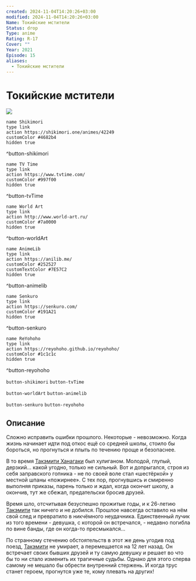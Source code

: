 ```yaml
---
created: 2024-11-04T14:20:26+03:00
modified: 2024-11-04T14:20:26+03:00
Name: Токийские мстители
Status: drop
Type: anime
Rating: R-17
Cover: ""
Year: 2021
Episode: 15
aliases:
  - Токийские мстители
---
```


# Токийские мстители

![](https://nyaa.shikimori.one/uploads/poster/animes/42249/6754c20060bd5d0581974d0bd769db81.jpeg)

```button
name Shikimori
type link
action https://shikimori.one/animes/42249
customColor #4682b4
hidden true
```
^button-shikimori

```button
name TV Time
type link
action https://www.tvtime.com/
customColor #997f00
hidden true
```
^button-tvTime

```button
name World Art
type link
action http://www.world-art.ru/
customColor #7a0000
hidden true
```
^button-worldArt

```button
name AnimeLib
type link
action https://anilib.me/
customColor #252527
customTextColor #7E57C2
hidden true
```
^button-animelib

```button
name Senkuro
type link
action https://senkuro.com/
customColor #191A21
hidden true
```
^button-senkuro

```button
name ReYohoho
type link
action https://reyohoho.github.io/reyohoho/
customColor #1c1c1c
hidden true
```
^button-reyohoho

`button-shikimori` `button-tvTime`

`button-worldArt` `button-animelib`

`button-senkuro` `button-reyohoho`

## Описание

Сложно исправить ошибки прошлого. Некоторые - невозможно. Когда жизнь начинает идти под откос ещё со средней школы, стоило бы бороться, но прогнуться и плыть по течению проще и безопаснее. 

В то время [Такэмити Ханагаки](https://shikimori.one/characters/171969-takemichi-hanagaki) был хулиганом. Молодой, глупый, дерзкий... какой угодно, только не сильный. Вот и допрыгался, строя из себя заправского гопника - не по своей воле стал «шестёркой» у местной шпаны «пожирнее». С тех пор, прогнувшись и смиренно выполняя приказы, парень только и ждал, когда окончит школу, а окончив, тут же сбежал, предательски бросив друзей.

Время шло, отсчитывая безуспешно прожитые годы, и к 26-летию [Такэмити](https://shikimori.one/characters/171969-takemichi-hanagaki) так ничего и не добился. Прошлое навсегда оставило на нём свой след и превратило в никчёмного неудачника. Единственный лучик из того времени - девушка, с которой он встречался, - недавно погибла по вине банды, где он когда-то пресмыкался...

По странному стечению обстоятельств в этот же день угодив под поезд, [Такэмити](https://shikimori.one/characters/171969-takemichi-hanagaki) не умирает, а перемещается на 12 лет назад. Он встречает своих бывших друзей и ту самую девушку и решает во что бы то ни стало изменить их трагичные судьбы. Однако для этого сперва самому не мешало бы обрести внутренний стержень. И когда трус станет героем, прогнутся уже те, кому плевать на других!
